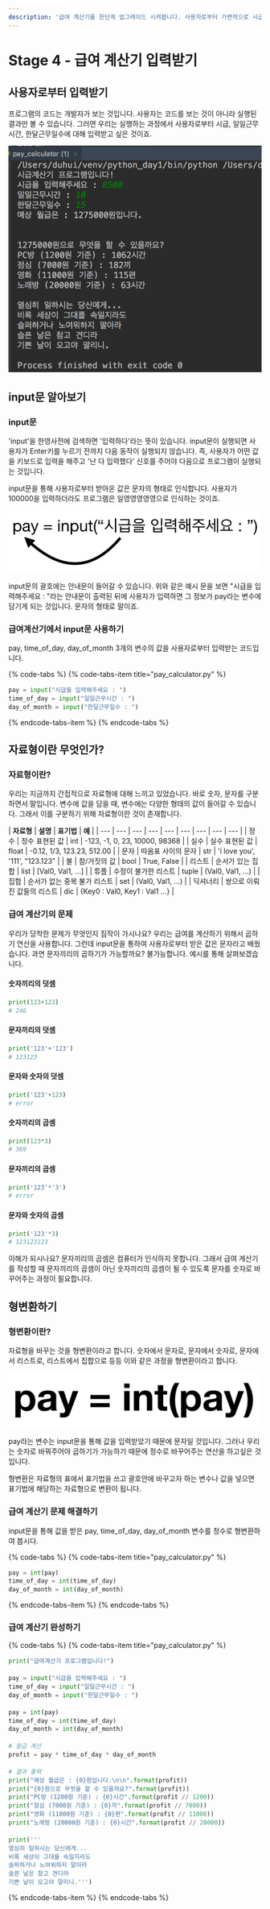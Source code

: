 ```yaml
---
description: '급여 계산기를 한단계 업그레이드 시켜봅니다. 사용자로부터 가변적으로 시급과 일일근무시간, 한달근무일수를 입력받아 급여 계산기를 작동시킵니다.'
---
```


# Stage 4 - 급여 계산기 입력받기

## 사용자로부터 입력받기

프로그램의 코드는 개발자가 보는 것입니다. 사용자는 코드를 보는 것이 아니라 실행된 결과만 볼 수 있습니다. 그러면 우리는 실행하는 과정에서 사용자로부터 시급, 일일근무시간, 한달근무일수에 대해 입력받고 싶은 것이죠.

![&#xC0AC;&#xC6A9;&#xC790;&#xC5D0;&#xAC8C; &#xC785;&#xB825;&#xBC1B;&#xAE30;](../.gitbook/assets/image%20%2819%29.png)

## input문 알아보기

### input문

'input'을 한영사전에 검색하면 '입력하다'라는 뜻이 있습니다. input문이 실행되면 사용자가 Enter키를 누르기 전까지 다음 동작이 실행되지 않습니다. 즉, 사용자가 어떤 값을 키보드로 입력을 해주고 '난 다 입력했다' 신호를 주어야 다음으로 프로그램이 실행되는 것입니다.

input문을 통해 사용자로부터 받아온 값은 문자의 형태로 인식합니다. 사용자가 100000을 입력하더라도 프로그램은 일영영영영영으로 인식하는 것이죠.

![input&#xBB38;](../.gitbook/assets/image%20%2857%29.png)

input문의 괄호에는 안내문이 들어갈 수 있습니다. 위와 같은 예시 문을 보면 "시급을 입력해주세요 : "라는 안내문이 출력된 뒤에 사용자가 입력하면 그 정보가 pay라는 변수에 담기게 되는 것입니다. 문자의 형태로 말이죠.

### 급여계산기에서 input문 사용하기

pay, time\_of\_day, day\_of\_month 3개의 변수의 값을 사용자로부터 입력받는 코드입니다.

{% code-tabs %}
{% code-tabs-item title="pay\_calculator.py" %}
```python
pay = input("시급을 입력해주세요 : ")
time_of_day = input("일일근무시간 : ")
day_of_month = input("한달근무일수 : ")
```
{% endcode-tabs-item %}
{% endcode-tabs %}

## 자료형이란 무엇인가?

### 자료형이란?

우리는 지금까지 간접적으로 자료형에 대해 느끼고 있었습니다. 바로 숫자, 문자를 구분하면서 말입니다. 변수에 값을 담을 때, 변수에는 다양한 형태의 값이 들어갈 수 있습니다. 그래서 이를 구분하기 위해 자료형이란 것이 존재합니다.

| **자료형** | **설명** | **표기법** | **예** |
| --- | --- | --- | --- | --- | --- | --- | --- | --- |
| 정수 | 정수 표현된 값 | int | -123, -1, 0, 23, 10000, 98368 |
| 실수 | 실수 표현된 값 | float | -0.12, 1/3, 123.23, 512.00 |
| 문자 | 따옴표 사이의 문자 | str | 'i love you', '111', "123.123" |
| 불 | 참/거짓의 값 | bool | True, False |
| 리스트 | 순서가 있는 집합 | list | \[Val0, Val1, ...\] |
| 튜플 | 수정이 불가한 리스트 | tuple | \(Val0, Val1, ...\) |
| 집합 | 순서가 없는 중복 불가 리스트 | set | \(Val0, Val1, ...\) |
| 딕셔너리 | 쌍으로 이뤄진 값들의 리스트 | dic | {Key0 : Val0, Key1 : Val1 ...} |

### 급여 계산기의 문제

우리가 당착한 문제가 무엇인지 짐작이 가시나요? 우리는 급여를 계산하기 위해서 곱하기 연산을 사용합니다. 그런데 input문을 통하여 사용자로부터 받은 값은 문자라고 배웠습니다. 과연 문자끼리의 곱하기가 가능할까요? 불가능합니다. 예시를 통해 살펴보겠습니다.

#### 숫자끼리의 덧셈

```python
print(123+123)
# 246
```

#### 문자끼리의 덧셈

```python
print('123'+'123')
# 123123
```

#### 문자와 숫자의 덧셈

```python
print('123'+123)
# error
```

#### 숫자끼리의 곱셈

```python
print(123*3)
# 369
```

#### 문자끼리의 곱셈

```python
print('123'*'3')
# error
```

#### 문자와 숫자의 곱셈

```python
print('123'*3)
# 123123123
```

이해가 되시나요? 문자끼리의 곱셈은 컴퓨터가 인식하지 못합니다. 그래서 급여 계산기를 작성할 때 문자끼리의 곱셈이 아닌 숫자끼리의 곱셈이 될 수 있도록 문자를 숫자로 바꾸어주는 과정이 필요합니다.

## 형변환하기

### 형변환이란?

자료형을 바꾸는 것을 형변환이라고 합니다. 숫자에서 문자로, 문자에서 숫자로, 문자에서 리스트로, 리스트에서 집합으로 등등 이와 같은 과정을 형변환이라고 합니다.

![pay &#xBCC0;&#xC218;&#xC758; &#xD615;&#xBCC0;&#xD658;](../.gitbook/assets/image%20%2840%29.png)

pay라는 변수는 input문을 통해 값을 입력받았기 때문에 문자일 것입니다. 그러나 우리는 숫자로 바꿔주어야 곱하기가 가능하기 때문에 정수로 바꾸어주는 연산을 하고싶은 것입니다.

형변환은 자료형의 표에서 표기법을 쓰고 괄호안에 바꾸고자 하는 변수나 값을 넣으면 표기법에 해당하는 자료형으로 변환이 됩니다.

### 급여 계산기 문제 해결하기

input문을 통해 값을 받은 pay, time\_of\_day, day\_of\_month 변수를 정수로 형변환하여 봅시다.

{% code-tabs %}
{% code-tabs-item title="pay\_calculator.py" %}
```python
pay = int(pay)
time_of_day = int(time_of_day)
day_of_month = int(day_of_month)
```
{% endcode-tabs-item %}
{% endcode-tabs %}

### 급여 계산기 완성하기

{% code-tabs %}
{% code-tabs-item title="pay\_calculator.py" %}
```python
print("급여계산기 프로그램입니다!")

pay = input("시급을 입력해주세요 : ")
time_of_day = input("일일근무시간 : ")
day_of_month = input("한달근무일수 : ")

pay = int(pay)
time_of_day = int(time_of_day)
day_of_month = int(day_of_month)

# 월급 계산
profit = pay * time_of_day * day_of_month

# 결과 출력
print("예상 월급은 : {0}원입니다.\n\n".format(profit))
print("{0}원으로 무엇을 할 수 있을까요?".format(profit))
print("PC방 (1200원 기준) : {0}시간".format(profit // 1200))
print("점심 (7000원 기준) : {0}끼".format(profit // 7000))
print("영화 (11000원 기준) : {0}편".format(profit // 11000))
print("노래방 (20000원 기준) : {0}시간".format(profit // 20000))

print('''
열심히 일하시는 당신에게...
비록 세상이 그대를 속일지라도
슬퍼하거나 노여워하지 말아라
슬픈 날은 참고 견디라
기쁜 날이 오고야 말리니.''')
```
{% endcode-tabs-item %}
{% endcode-tabs %}

 

